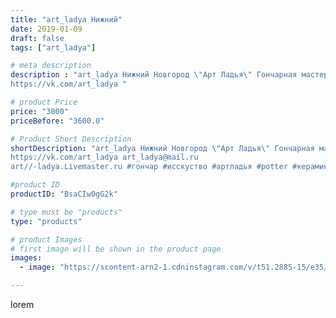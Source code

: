 ```yaml
---
title: "art_ladya Нижний"
date: 2019-01-09
draft: false
tags: ["art_ladya"]

# meta description
description : "art_ladya Нижний Новгород \"Арт Ладья\" Гончарная мастерская в Нижнем Новгороде. Изготовление керамики и мастер//-классы по обучению. 
https://vk.com/art_ladya "

# product Price
price: "3000"
priceBefore: "3600.0"

# Product Short Description
shortDescription: "art_ladya Нижний Новгород \"Арт Ладья\" Гончарная мастерская в Нижнем Новгороде. Изготовление керамики и мастер//-классы по обучению. 
https://vk.com/art_ladya art_ladya@mail.ru 
art//-ladya.Livemaster.ru #гончар #исскуство #артладья #potter #керамикадляинтерьера #керамикаручнаяработа #гончарнаямастерская #керамиканазаказ #handmade #посудаизглины #керамика #гончарнаяпосуда #эксклюзивнаякерамика #dishes #decor #ceramicar #nntoday #claygoods #фестиваль #earthenware #ceramic #design #artladya #историческаяреконструкция #нижнийновгород #ceramicart #гончарныйкруг #clay #авторскаякерамика"

#product ID
productID: "BsaCIw0gG2k"

# type must be "products"
type: "products"

# product Images
# first image will be shown in the product page
images:
  - image: "https://scontent-arn2-1.cdninstagram.com/v/t51.2885-15/e35/50196381_371645643393249_4009128233219054170_n.jpg?tp=1&_nc_ht=scontent-arn2-1.cdninstagram.com&_nc_cat=109&_nc_ohc=Fi8dC2neO_gAX9mLuXr&ccb=7-4&oh=8cffc451b3f8d20618d326e10a327add&oe=60844A84&_nc_sid=86f79a&ig_cache_key=MTk1Mjg4Mjc4NjY4NzgwNjg4NA%3D%3D.2-ccb7-4"

---
```

lorem
